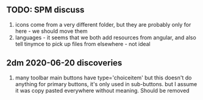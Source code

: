## TODO: SPM discuss

1. icons come from a very different folder, but they are probably only for here - we should move them
1. languages - it seems that we both add resources from angular, and also tell tinymce to pick up files from elsewhere - not ideal

## 2dm 2020-06-20 discoveries

1. many toolbar main buttons have type='choiceitem' but this doesn't do anything for primary buttons, it's only used in sub-buttons. but I assume it was copy pasted everywhere without meaning. Should be removed
